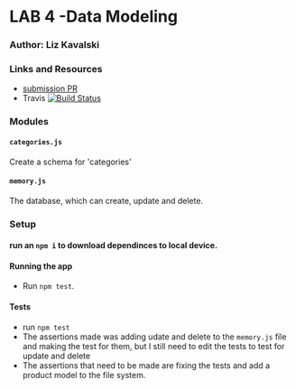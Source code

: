 # LAB 4 -Data Modeling

### Author: Liz Kavalski

### Links and Resources
* [submission PR](https://github.com/liz-kavalski-401-advanced-javascript/lab-04/pull/3)
* Travis
[![Build Status](https://travis-ci.com/liz-kavalski-401-advanced-javascript/lab-04.svg?branch=master)](https://travis-ci.com/liz-kavalski-401-advanced-javascript/lab-04)

### Modules
#### `categories.js`
Create a schema for 'categories'
#### `memory.js`
The database, which can create, update and delete.


### Setup
#### run an `npm i` to download dependinces to local device.


#### Running the app
* Run `npm test`.
  
#### Tests
* run `npm test`
* The assertions made was adding udate and delete to the `memory.js` file and making the test for them, but I still need to edit the tests to test for update and delete
* The assertions that need to be made are fixing the tests and add a product model to the file system.


